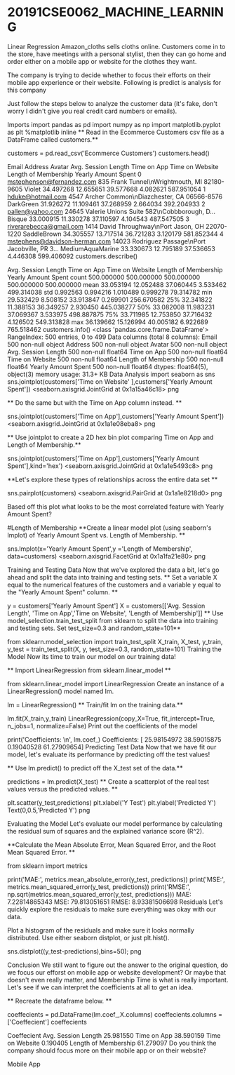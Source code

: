 # 20191CSE0062_MACHINE_LEARNING
Linear Regression
Amazon_cloths sells cloths online. Customers come in to the store, have meetings with a personal stylist, then they can go home and order either on a mobile app or website for the clothes they want.

The company is trying to decide whether to focus their efforts on their mobile app experience or their website. Following is predict is analysis for this company

Just follow the steps below to analyze the customer data (it's fake, don't worry I didn't give you real credit card numbers or emails).

Imports
import pandas as pd
import numpy as np
import matplotlib.pyplot as plt
%matplotlib inline
** Read in the Ecommerce Customers csv file as a DataFrame called customers.**

customers = pd.read_csv('Ecommerce Customers')
customers.head()
<style scoped> .dataframe tbody tr th:only-of-type { vertical-align: middle; }
.dataframe tbody tr th {
    vertical-align: top;
}

.dataframe thead th {
    text-align: right;
}
</style>
Email	Address	Avatar	Avg. Session Length	Time on App	Time on Website	Length of Membership	Yearly Amount Spent
0	mstephenson@fernandez.com	835 Frank Tunnel\nWrightmouth, MI 82180-9605	Violet	34.497268	12.655651	39.577668	4.082621	587.951054
1	hduke@hotmail.com	4547 Archer Common\nDiazchester, CA 06566-8576	DarkGreen	31.926272	11.109461	37.268959	2.664034	392.204933
2	pallen@yahoo.com	24645 Valerie Unions Suite 582\nCobbborough, D...	Bisque	33.000915	11.330278	37.110597	4.104543	487.547505
3	riverarebecca@gmail.com	1414 David Throughway\nPort Jason, OH 22070-1220	SaddleBrown	34.305557	13.717514	36.721283	3.120179	581.852344
4	mstephens@davidson-herman.com	14023 Rodriguez Passage\nPort Jacobville, PR 3...	MediumAquaMarine	33.330673	12.795189	37.536653	4.446308	599.406092
customers.describe()
<style scoped> .dataframe tbody tr th:only-of-type { vertical-align: middle; }
.dataframe tbody tr th {
    vertical-align: top;
}

.dataframe thead th {
    text-align: right;
}
</style>
Avg. Session Length	Time on App	Time on Website	Length of Membership	Yearly Amount Spent
count	500.000000	500.000000	500.000000	500.000000	500.000000
mean	33.053194	12.052488	37.060445	3.533462	499.314038
std	0.992563	0.994216	1.010489	0.999278	79.314782
min	29.532429	8.508152	33.913847	0.269901	256.670582
25%	32.341822	11.388153	36.349257	2.930450	445.038277
50%	33.082008	11.983231	37.069367	3.533975	498.887875
75%	33.711985	12.753850	37.716432	4.126502	549.313828
max	36.139662	15.126994	40.005182	6.922689	765.518462
customers.info()
<class 'pandas.core.frame.DataFrame'>
RangeIndex: 500 entries, 0 to 499
Data columns (total 8 columns):
Email                   500 non-null object
Address                 500 non-null object
Avatar                  500 non-null object
Avg. Session Length     500 non-null float64
Time on App             500 non-null float64
Time on Website         500 non-null float64
Length of Membership    500 non-null float64
Yearly Amount Spent     500 non-null float64
dtypes: float64(5), object(3)
memory usage: 31.3+ KB
Data Analysis
import seaborn as sns
sns.jointplot(customers['Time on Website' ],customers['Yearly Amount Spent'])
<seaborn.axisgrid.JointGrid at 0x1a15a46c18>
png

** Do the same but with the Time on App column instead. **

sns.jointplot(customers['Time on App'],customers['Yearly Amount Spent'])
<seaborn.axisgrid.JointGrid at 0x1a1e08eba8>
png

** Use jointplot to create a 2D hex bin plot comparing Time on App and Length of Membership.**

sns.jointplot(customers['Time on App'],customers['Yearly Amount Spent'],kind='hex')
<seaborn.axisgrid.JointGrid at 0x1a1e5493c8>
png

**Let's explore these types of relationships across the entire data set **

sns.pairplot(customers)
<seaborn.axisgrid.PairGrid at 0x1a1e8218d0>
png

Based off this plot what looks to be the most correlated feature with Yearly Amount Spent?

#Length of Membership
**Create a linear model plot (using seaborn's lmplot) of Yearly Amount Spent vs. Length of Membership. **

sns.lmplot(x='Yearly Amount Spent',y ='Length of Membership', data=customers)
<seaborn.axisgrid.FacetGrid at 0x1a1fa21e80>
png

Training and Testing Data
Now that we've explored the data a bit, let's go ahead and split the data into training and testing sets. ** Set a variable X equal to the numerical features of the customers and a variable y equal to the "Yearly Amount Spent" column. **

y = customers['Yearly Amount Spent']
X = customers[['Avg. Session Length', 'Time on App','Time on Website', 'Length of Membership']]
** Use model_selection.train_test_split from sklearn to split the data into training and testing sets. Set test_size=0.3 and random_state=101**

from sklearn.model_selection import train_test_split
X_train, X_test, y_train, y_test = train_test_split(X, y, test_size=0.3, random_state=101)
Training the Model
Now its time to train our model on our training data!

** Import LinearRegression from sklearn.linear_model **

from sklearn.linear_model import LinearRegression
Create an instance of a LinearRegression() model named lm.

lm = LinearRegression()
** Train/fit lm on the training data.**

lm.fit(X_train,y_train)
LinearRegression(copy_X=True, fit_intercept=True, n_jobs=1, normalize=False)
Print out the coefficients of the model

print('Coefficients: \n', lm.coef_)
Coefficients: 
 [ 25.98154972  38.59015875   0.19040528  61.27909654]
Predicting Test Data
Now that we have fit our model, let's evaluate its performance by predicting off the test values!

** Use lm.predict() to predict off the X_test set of the data.**

predictions = lm.predict(X_test)
** Create a scatterplot of the real test values versus the predicted values. **

plt.scatter(y_test,predictions)
plt.xlabel('Y Test')
plt.ylabel('Predicted Y')
Text(0,0.5,'Predicted Y')
png

Evaluating the Model
Let's evaluate our model performance by calculating the residual sum of squares and the explained variance score (R^2).

**Calculate the Mean Absolute Error, Mean Squared Error, and the Root Mean Squared Error. **

from sklearn import metrics

print('MAE:', metrics.mean_absolute_error(y_test, predictions))
print('MSE:', metrics.mean_squared_error(y_test, predictions))
print('RMSE:', np.sqrt(metrics.mean_squared_error(y_test, predictions)))
MAE: 7.22814865343
MSE: 79.813051651
RMSE: 8.93381506698
Residuals
Let's quickly explore the residuals to make sure everything was okay with our data.

Plot a histogram of the residuals and make sure it looks normally distributed. Use either seaborn distplot, or just plt.hist().

sns.distplot((y_test-predictions),bins=50);
png

Conclusion
We still want to figure out the answer to the original question, do we focus our efforst on mobile app or website development? Or maybe that doesn't even really matter, and Membership Time is what is really important. Let's see if we can interpret the coefficients at all to get an idea.

** Recreate the dataframe below. **

coeffecients = pd.DataFrame(lm.coef_,X.columns)
coeffecients.columns = ['Coeffecient']
coeffecients
<style scoped> .dataframe tbody tr th:only-of-type { vertical-align: middle; }
.dataframe tbody tr th {
    vertical-align: top;
}

.dataframe thead th {
    text-align: right;
}
</style>
Coeffecient
Avg. Session Length	25.981550
Time on App	38.590159
Time on Website	0.190405
Length of Membership	61.279097
Do you think the company should focus more on their mobile app or on their website?

Mobile App

